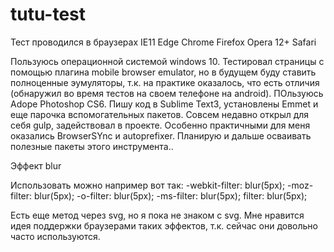# tutu-test

Тест проводился в браузерах
IE11
Edge
Chrome
Firefox
Opera 12+
Safari

Пользуюсь операционной системой windows 10.
Тестировал страницы с помощью плагина mobile browser emulator, но в будущем буду ставить полноценные эумуляторы, 
т.к. на практике оказалось, что есть отличия (обнаружил во время тестов на своем телефоне на android).
ПОльзуюсь Adope Photoshop CS6.
Пишу код в Sublime Text3, установлены Emmet и еще парочка вспомогательных пакетов.
Совсем недавно открыл для себя gulp, задействовал в проекте. 
Особенно практичными для меня оказались BrowserSYnc и autoprefixer.
Планирую и дальше осваивать полезные пакеты этого инструмента..
 
Эффект blur 

Использовать можно например вот так:
  -webkit-filter: blur(5px);
     -moz-filter: blur(5px);
       -o-filter: blur(5px);
      -ms-filter: blur(5px);
          filter: blur(5px);
          
Есть еще метод через svg, но я пока не знаком с svg. 
Мне нравится идея поддержки браузерами таких эффектов, т.к. сейчас они довольно часто используются.

